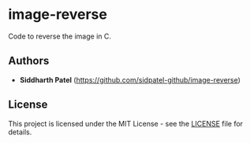 # image-reverse

Code to reverse the image in C.

## Authors

* **Siddharth Patel** (https://github.com/sidpatel-github/image-reverse)

## License

This project is licensed under the MIT License - see the [LICENSE](LICENSE.md) file for details.
